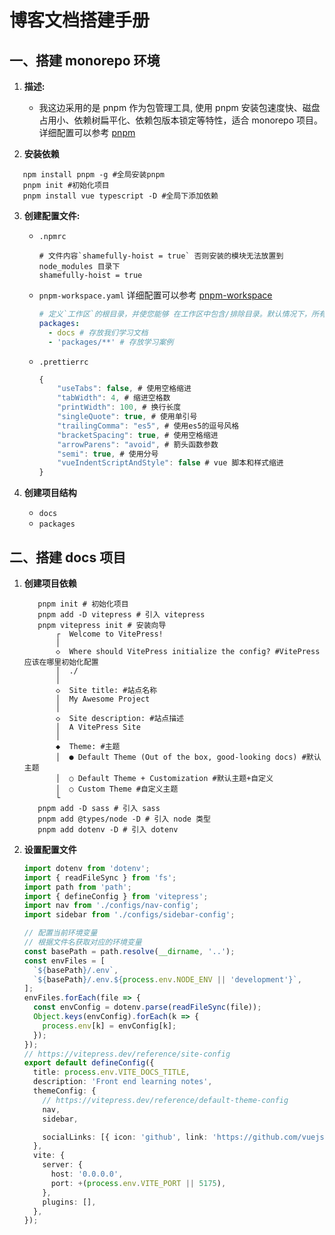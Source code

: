 # 博客文档搭建手册

## 一、搭建 monorepo 环境

1. **描述:**

   - 我这边采用的是 pnpm 作为包管理工具, 使用 pnpm 安装包速度快、磁盘占用小、依赖树扁平化、依赖包版本锁定等特性，适合 monorepo 项目。详细配置可以参考 [pnpm](https://pnpm.io/zh/installation)

2. **安装依赖**

```
   npm install pnpm -g #全局安装pnpm
   pnpm init #初始化项目
   pnpm install vue typescript -D #全局下添加依赖
```

3. **创建配置文件:**

   - `.npmrc`
     ```
     # 文件内容`shamefully-hoist = true` 否则安装的模块无法放置到 node_modules 目录下
     shamefully-hoist = true
     ```
   - `pnpm-workspace.yaml` 详细配置可以参考 [pnpm-workspace](https://pnpm.io/zh/pnpm-workspace_yaml)

     ```yaml
     # 定义`工作区`的根目录，并使您能够 在工作区中包含/排除目录。默认情况下，所有 所有子目录都包括在内。
     packages:
       - docs # 存放我们学习文档
       - 'packages/**' # 存放学习案例
     ```

   - `.prettierrc`

     ```ts
     {
         "useTabs": false, # 使用空格缩进
         "tabWidth": 4, # 缩进空格数
         "printWidth": 100, # 换行长度
         "singleQuote": true, # 使用单引号
         "trailingComma": "es5", # 使用es5的逗号风格
         "bracketSpacing": true, # 使用空格缩进
         "arrowParens": "avoid", # 箭头函数参数
         "semi": true, # 使用分号
         "vueIndentScriptAndStyle": false # vue 脚本和样式缩进
     }
     ```

4. **创建项目结构**

   - `docs`
   - `packages`

## 二、搭建 docs 项目

1. **创建项目依赖**
   ```
      pnpm init # 初始化项目
      pnpm add -D vitepress # 引入 vitepress
      pnpm vitepress init # 安装向导
          ┌  Welcome to VitePress!
          │
          ◇  Where should VitePress initialize the config? #VitePress应该在哪里初始化配置
          │  ./
          │
          ◇  Site title: #站点名称
          │  My Awesome Project
          │
          ◇  Site description: #站点描述
          │  A VitePress Site
          │
          ◆  Theme: #主题
          │  ● Default Theme (Out of the box, good-looking docs) #默认主题
          │  ○ Default Theme + Customization #默认主题+自定义
          │  ○ Custom Theme #自定义主题
          └
      pnpm add -D sass # 引入 sass
      pnpm add @types/node -D # 引入 node 类型
      pnpm add dotenv -D # 引入 dotenv
   ```
2. **设置配置文件**

   ```ts
   import dotenv from 'dotenv';
   import { readFileSync } from 'fs';
   import path from 'path';
   import { defineConfig } from 'vitepress';
   import nav from './configs/nav-config';
   import sidebar from './configs/sidebar-config';

   // 配置当前环境变量
   // 根据文件名获取对应的环境变量
   const basePath = path.resolve(__dirname, '..');
   const envFiles = [
     `${basePath}/.env`,
     `${basePath}/.env.${process.env.NODE_ENV || 'development'}`,
   ];
   envFiles.forEach(file => {
     const envConfig = dotenv.parse(readFileSync(file));
     Object.keys(envConfig).forEach(k => {
       process.env[k] = envConfig[k];
     });
   });
   // https://vitepress.dev/reference/site-config
   export default defineConfig({
     title: process.env.VITE_DOCS_TITLE,
     description: 'Front end learning notes',
     themeConfig: {
       // https://vitepress.dev/reference/default-theme-config
       nav,
       sidebar,

       socialLinks: [{ icon: 'github', link: 'https://github.com/vuejs/vitepress' }],
     },
     vite: {
       server: {
         host: '0.0.0.0',
         port: +(process.env.VITE_PORT || 5175),
       },
       plugins: [],
     },
   });
   ```
